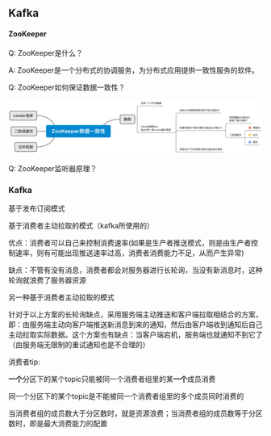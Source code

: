 ## Kafka

#### ZooKeeper

Q: ZooKeeper是什么？

A: ZooKeeper是一个分布式的协调服务，为分布式应用提供一致性服务的软件。

Q: ZooKeeper如何保证数据一致性？

<img src="../src/zookeeper/data_consistency.png" alt="数据一致性" />

Q: ZooKeeper监听器原理？

### Kafka

基于发布订阅模式

基于消费者主动拉取的模式（kafka所使用的）

优点：消费者可以自己来控制消费速率(如果是生产者推送模式，则是由生产者控制速率，则有可能出现推送速率过高，消费者消费能力不足，从而产生异常)

缺点：不管有没有消息，消费者都会对服务器进行长轮询，当没有新消息时，这种轮询就浪费了服务器资源

另一种基于消费者主动拉取的模式

针对于以上方案的长轮询缺点，采用服务端主动推送和客户端拉取相结合的方案，即：由服务端主动向客户端推送新消息到来的通知，然后由客户端收到通知后自己主动拉取实际数据。这个方案也有缺点：当客户端宕机，服务端也就通知不到它了（由服务端无限制的重试通知也是不合理的）

消费者tip:

**一个**分区下的某个topic只能被同一个消费者组里的某**一个**成员消费

同一个分区下的某个topic是不能被同一个消费者组里的多个成员同时消费的

当消费者组的成员数大于分区数时，就是资源浪费；当消费者组的成员数等于分区数时，即是最大消费能力的配置

